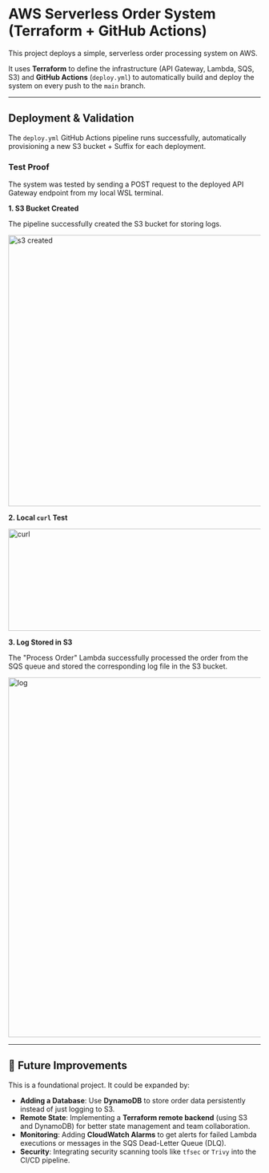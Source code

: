 # AWS Serverless Order System (Terraform + GitHub Actions)

This project deploys a simple, serverless order processing system on AWS.

It uses **Terraform** to define the infrastructure (API Gateway, Lambda, SQS, S3) and **GitHub Actions** (`deploy.yml`) to automatically build and deploy the system on every push to the `main` branch.

---

##  Deployment & Validation

The `deploy.yml` GitHub Actions pipeline runs successfully, automatically provisioning a new S3 bucket + Suffix for each deployment.

### Test Proof

The system was tested by sending a POST request to the deployed API Gateway endpoint from my local WSL terminal.

**1. S3 Bucket Created**

The pipeline successfully created the S3 bucket for storing logs.

<img width="1037" height="542" alt="s3 created" src="https://github.com/user-attachments/assets/b1100489-7e0a-4a39-873e-79cf3fd3a584" />


**2. Local `curl` Test**

<img width="570" height="204" alt="curl" src="https://github.com/user-attachments/assets/0cfd90ca-176b-40c1-987c-f75867b6307d" />

**3. Log Stored in S3**

The "Process Order" Lambda successfully processed the order from the SQS queue and stored the corresponding log file in the S3 bucket.

<img width="1543" height="719" alt="log" src="https://github.com/user-attachments/assets/c9aa2568-724f-4506-9e38-b16b90c07a2d" />

---

## 🧭 Future Improvements

This is a foundational project. It could be expanded by:

* **Adding a Database**: Use **DynamoDB** to store order data persistently instead of just logging to S3.
* **Remote State**: Implementing a **Terraform remote backend** (using S3 and DynamoDB) for better state management and team collaboration.
* **Monitoring**: Adding **CloudWatch Alarms** to get alerts for failed Lambda executions or messages in the SQS Dead-Letter Queue (DLQ).
* **Security**: Integrating security scanning tools like `tfsec` or `Trivy` into the CI/CD pipeline.


